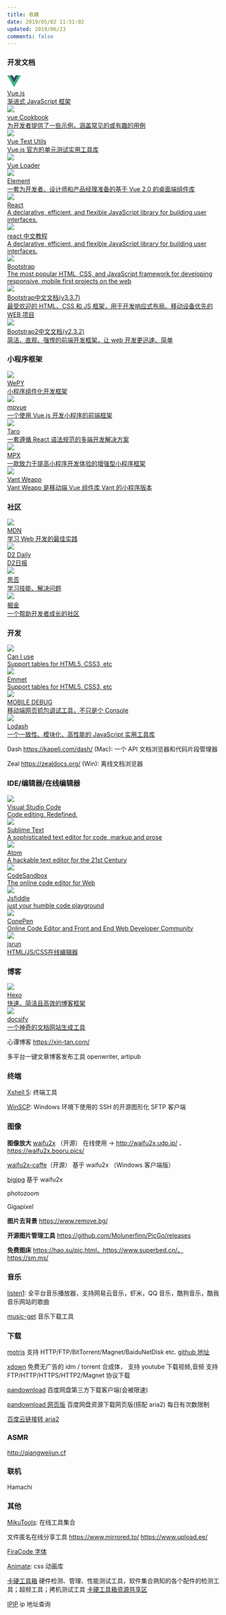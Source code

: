 ```yaml
---
title: 收藏
date: 2019/05/02 11:51:02
updated: 2019/06/23
comments: false
---
```


### 开发文档

<div class="collect">

  <!-- vue -->
  <div class="card">
    <a href="https://cn.vuejs.org/" target="_blank">
      <img src="index/vue.png" />
      <div class="desc">
        <div class="name">Vue.js</div>
        <div class="info">渐进式 JavaScript 框架</div>
      </div>
    </a>
  </div>

  <!-- vue Cookbook -->
  <div class="card">
    <a href="https://cn.vuejs.org/v2/cookbook/" target="_blank">
      <img src="/index/vue.png" />
      <div class="desc">
        <div class="name">vue Cookbook</div>
        <div class="info">为开发者提供了一些示例，涵盖常见的或有趣的用例</div>
      </div>
    </a>
  </div>

  <!-- Vue Test Utils -->
  <div class="card">
    <a href="https://vue-test-utils.vuejs.org/zh/" target="_blank">
      <img src="/index/vue.png" />
      <div class="desc">
        <div class="name">Vue Test Utils</div>
        <div class="info">Vue.js 官方的单元测试实用工具库</div>
      </div>
    </a>
  </div>

  <!-- Vue Loader -->
  <div class="card">
    <a href="https://vue-loader-v14.vuejs.org/zh-cn/" target="_blank">
      <img src="/index/vue.png" />
      <div class="desc">
        <div class="name">Vue Loader</div>
        <div class="info"></div>
      </div>
    </a>
  </div>

  <!-- element -->
  <div class="card">
    <a href="https://element.eleme.cn" target="_blank">
      <img src="/index/element.ico" />
      <div class="desc">
        <div class="name">Element</div>
        <div class="info">一套为开发者、设计师和产品经理准备的基于 Vue 2.0 的桌面端组件库</div>
      </div>
    </a>
  </div>

  <!-- react -->
  <div class="card">
    <a href="https://reactjs.org/" target="_blank">
      <img src="/index/react.svg" />
      <div class="desc">
        <div class="name">React</div>
        <div class="info">A declarative, efficient, and flexible JavaScript library for building user interfaces.</div>
      </div>
    </a>
  </div>

  <!-- react中文教程 -->
  <div class="card">
    <a href="https://react.docschina.org/" target="_blank">
      <img src="/index/react.svg" />
      <div class="desc">
        <div class="name">react 中文教程</div>
        <div class="info">A declarative, efficient, and flexible JavaScript library for building user interfaces.</div>
      </div>
    </a>
  </div>

  <!-- Bootstrap -->
  <div class="card">
    <a href="https://getbootstrap.com/" target="_blank">
      <img src="/index/bootstrap.png" />
      <div class="desc">
        <div class="name">Bootstrap</div>
        <div class="info">The most popular HTML, CSS, and JavaScript framework for developing responsive, mobile first projects on the web</div>
      </div>
    </a>
  </div>

  <!-- Bootstrap中文文档(v3.3.7) -->
  <div class="card">
    <a href="https://v3.bootcss.com/" target="_blank">
      <img src="/index/bootstrap.png" />
      <div class="desc">
        <div class="name">Bootstrap中文文档(v3.3.7)</div>
        <div class="info">最受欢迎的 HTML、CSS 和 JS 框架，用于开发响应式布局、移动设备优先的 WEB 项目</div>
      </div>
    </a>
  </div>

  <!-- Bootstrap中文文档(v2.3.2) -->
  <div class="card">
    <a href="https://v2.bootcss.com/" target="_blank">
      <img src="/index/bootstrap.png" />
      <div class="desc">
        <div class="name">Bootstrap2中文文档(v2.3.2)</div>
        <div class="info">简洁、直观、强悍的前端开发框架，让 web 开发更迅速、简单</div>
      </div>
    </a>
  </div>
</div>

### 小程序框架

<div class="collect">

  <!-- WePY -->
  <div class="card">
    <a href="https://wepyjs.github.io/wepy-docs/" target="_blank">
      <img src="/index/wepy.png" />
      <div class="desc">
        <div class="name">WePY</div>
        <div class="info">小程序组件化开发框架</div>
      </div>
    </a>
  </div>

  <!-- mpvue -->
  <div class="card">
    <a href="http://mpvue.com/" target="_blank">
      <img src="/index/mpvue.ico" />
      <div class="desc">
        <div class="name">mpvue</div>
        <div class="info">一个使用 Vue.js 开发小程序的前端框架</div>
      </div>
    </a>
  </div>

  <!-- Taro -->
  <div class="card">
    <a href="https://taro.jd.com/" target="_blank">
      <img src="/index/taro.ico" />
      <div class="desc">
        <div class="name">Taro</div>
        <div class="info">一套遵循 React 语法规范的多端开发解决方案</div>
      </div>
    </a>
  </div>

  <!-- MPX -->
  <div class="card">
    <a href="https://didi.github.io/mpx/" target="_blank">
      <img src="/index/mpx.ico" />
      <div class="desc">
        <div class="name">MPX</div>
        <div class="info">一款致力于提高小程序开发体验的增强型小程序框架</div>
      </div>
    </a>
  </div>

  <!-- Vant Weapp -->
  <div class="card">
    <a href="https://github.com/youzan/vant-weapp" target="_blank">
      <img src="/index/" />
      <div class="desc">
        <div class="name">Vant Weapp</div>
        <div class="info">Vant Weapp 是移动端 Vue 组件库 Vant 的小程序版本</div>
      </div>
    </a>
  </div>

</div>

### 社区

<div class="collect">

  <!-- mdn -->
  <div class="card">
    <a href="https://developer.mozilla.org/zh-CN/docs/Learn" target="_blank">
      <img src="/index/mozilla.png" />
      <div class="desc">
        <div class="name">MDN</div>
        <div class="info">学习 Web 开发的最佳实践</div>
      </div>
    </a>
  </div>

  <!-- D2 Daily -->
  <div class="card">
    <a href="https://daily.fairyever.com/" target="_blank">
      <img src="/index/d2.png" />
      <div class="desc">
        <div class="name">D2 Daily</div>
        <div class="info">D2日报</div>
      </div>
    </a>
  </div>

  <!-- segmentfault -->
  <div class="card">
    <a href="https://segmentfault.com/" target="_blank">
      <img src="/index/segmentfault.png" />
      <div class="desc">
        <div class="name">思否</div>
        <div class="info">学习技能、解决问题</div>
      </div>
    </a>
  </div>

  <!-- 掘金 -->
  <div class="card">
    <a href="https://juejin.im/" target="_blank">
      <img src="/index/juejin.png" />
      <div class="desc">
        <div class="name">掘金</div>
        <div class="info">一个帮助开发者成长的社区</div>
      </div>
    </a>
  </div>

</div>

### 开发

<div class="collect">

  <!-- caniuse -->
  <div class="card">
    <a href="https://www.caniuse.com/" target="_blank">
      <img src="/index/caniuse.png" />
      <div class="desc">
        <div class="name">Can I use</div>
        <div class="info">Support tables for HTML5, CSS3, etc</div>
      </div>
    </a>
  </div>

  <!-- emmet -->
  <div class="card">
    <a href="https://docs.emmet.io/cheat-sheet/" target="_blank">
      <img src="/index/emmet.ico" />
      <div class="desc">
        <div class="name">Emmet</div>
        <div class="info">Support tables for HTML5, CSS3, etc</div>
      </div>
    </a>
  </div>

  <!-- MOBILE DEBUG -->
  <div class="card">
    <a href="https://www.mobiledebug.com/" target="_blank">
      <img src="/index/mobiledebug.png" />
      <div class="desc">
        <div class="name">MOBILE DEBUG</div>
        <div class="info">移动端网页抓包调试工具，不只是个 Console</div>
      </div>
    </a>
  </div>

  <!-- Lodash -->
  <div class="card">
    <a href="https://www.lodashjs.com/" target="_blank">
      <img src="/index/lodash.png" />
      <div class="desc">
        <div class="name">Lodash</div>
        <div class="info">一个一致性、模块化、高性能的 JavaScript 实用工具库</div>
      </div>
    </a>
  </div>

</div>

Dash https://kapeli.com/dash/ (Mac): 一个 API 文档浏览器和代码片段管理器

Zeal https://zealdocs.org/ (Win): 离线文档浏览器

### IDE/编辑器/在线编辑器

<div class="collect">

  <!-- Visual Studio Code -->
  <div class="card">
    <a href="https://code.visualstudio.com/" target="_blank">
      <img src="/index/vscode.png" />
      <div class="desc">
        <div class="name">Visual Studio Code</div>
        <div class="info">Code editing. Redefined.</div>
      </div>
    </a>
  </div>

  <!-- Sublime Text -->
  <div class="card">
    <a href="https://www.sublimetext.com/" target="_blank">
      <img src="/index/sublimetext.ico" />
      <div class="desc">
        <div class="name">Sublime Text</div>
        <div class="info">A sophisticated text editor for code, markup and prose</div>
      </div>
    </a>
  </div>

  <!-- atom -->
  <div class="card">
    <a href="https://atom.io/" target="_blank">
      <img src="/index/atom.ico" />
      <div class="desc">
        <div class="name">Atom</div>
        <div class="info">A hackable text editor for the 21st Century</div>
      </div>
    </a>
  </div>

  <!-- codesandbox -->
  <div class="card">
    <a href="https://codesandbox.io" target="_blank">
      <img src="/index/codesandbox.ico" />
      <div class="desc">
        <div class="name">CodeSandbox</div>
        <div class="info">The online code editor for Web</div>
      </div>
    </a>
  </div>

  <!-- jsfiddle -->
  <div class="card">
    <a href="https://jsfiddle.net/" target="_blank">
      <img src="/index/jsfiddle.png" />
      <div class="desc">
        <div class="name">Jsfiddle</div>
        <div class="info">just your humble code playground</div>
      </div>
    </a>
  </div>

  <!-- codepen -->
  <div class="card">
    <a href="https://codepen.io/" target="_blank">
      <img src="/index/codepen.ico" />
      <div class="desc">
        <div class="name">ConePen</div>
        <div class="info">Online Code Editor and Front and End Web Developer Community</div>
      </div>
    </a>
  </div>

  <!-- jsrun -->
  <div class="card">
    <a href="https://jsrun.pro/" target="_blank">
      <img src="/index/jsrun.ico" />
      <div class="desc">
        <div class="name">jsrun</div>
        <div class="info">HTML/JS/CSS在线编辑器</div>
      </div>
    </a>
  </div>

</div>

### 博客

<div class="collect">

  <!-- Hexo -->
  <div class="card">
    <a href="https://hexo.io/zh-cn/" target="_blank">
      <img src="/index/hexo.png" />
      <div class="desc">
        <div class="name">Hexo</div>
        <div class="info">快速、简洁且高效的博客框架</div>
      </div>
    </a>
  </div>

  <!-- docsify -->
  <div class="card">
    <a href="https://docsify.js.org/#/" target="_blank">
      <img src="/index/docsify.ico" />
      <div class="desc">
        <div class="name">docsify</div>
        <div class="info">一个神奇的文档网站生成工具</div>
      </div>
    </a>
  </div>

</div>

心谭博客 https://xin-tan.com/

多平台一键文章博客发布工具 openwriter, artipub

### 终端

[Xshell 5](https://www.netsarang.com/products/xsh_overview.html): 终端工具

[WinSCP](https://winscp.net/eng/docs/lang:chs): Windows 环境下使用的 SSH 的开源图形化 SFTP 客户端

### 图像

**图像放大**
[waifu2x](https://github.com/nagadomi/waifu2x) （开源） 在线使用 -> http://waifu2x.udp.jp/ 、 https://waifu2x.booru.pics/

[waifu2x-caffe](https://github.com/lltcggie/waifu2x-caffe/releases)（开源） 基于 waifu2x （Windows 客户端版）

[bigjpg](http://bigjpg.com/) 基于 waifu2x

photozoom

Gigapixel

**图片去背景** https://www.remove.bg/

**开源图片管理工具** https://github.com/Molunerfinn/PicGo/releases

**免费图床** https://hao.su/pic.html、https://www.superbed.cn/、https://sm.ms/

### 音乐

[listen1](http://listen1.github.io/listen1/): 全平台音乐播放器，支持网易云音乐，虾米，QQ 音乐，酷狗音乐，酷我音乐网站的歌曲

[music-get](https://github.com/winterssy/music-get) 音乐下载工具

### 下载

[motris](https://motrix.app/) 支持 HTTP/FTP/BitTorrent/Magnet/BaiduNetDisk etc. [github 地址](https://github.com/agalwood/Motrix)

[xdown](https://xdown.org/) 免费无广告的 idm / torrent 合成体， 支持 youtube 下载视频,音频 支持 FTP/HTTP/HTTPS/HTTP2/Magnet 协议下载

[pandownload](https://pandownload.com/) 百度网盘第三方下载客户端(会被限速)

[pandownload 网页版](https://www.baiduwp.com/) 百度网盘资源下载网页版(搭配 aria2) 每日有次数限制

[百度云链接转 aria2](https://labs.nazo.moe/netdisk.html)

### ASMR

http://qiangweijun.cf

### 联机

Hamachi

### 其他

[MikuTools](https://tools.imiku.me): 在线工具集合

文件匿名在线分享工具 https://www.mirrored.to/ https://www.upload.ee/

[FiraCode 字体](https://github.com/tonsky/FiraCode)

[Animate](https://daneden.github.io/animate.css/): css 动画库

[卡硬工具箱](http://www.kbtool.cn/) 硬件检测、管理、性能测试工具，软件集合熟知的各个配件的检测工具；超频工具；拷机测试工具
[卡硬工具箱资源共享区](http://www.kbtool.cn/ziyuan.html)

[IPIP](https://www.ipip.net/ip.html) ip 地址查询
